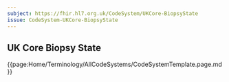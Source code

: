 ```yaml
---
subject: https://fhir.hl7.org.uk/CodeSystem/UKCore-BiopsyState
issue: CodeSystem-UKCore-BiopsyState
---
```

## UK Core Biopsy State

{{page:Home/Terminology/AllCodeSystems/CodeSystemTemplate.page.md}}